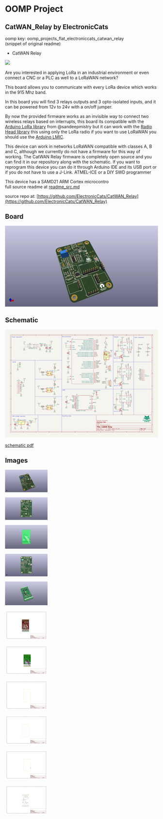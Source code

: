 # OOMP Project  
## CatWAN_Relay  by ElectronicCats  
  
oomp key: oomp_projects_flat_electroniccats_catwan_relay  
(snippet of original readme)  
  
- CatWAN Relay  
  
  
<a href="https://electroniccats.com/store/catwan-relay-board/">  
  <img src="https://electroniccats.com/wp-content/uploads/badge_store.png" height="104" />  
</a>  
  
Are you interested in applying LoRa in an industrial environment or even connect a CNC or a PLC as well to a LoRaWAN network?   
  
This board allows you to communicate with every LoRa device which works in the 915 Mhz band.  
  
In this board you will find 3 relays outputs and 3 opto-isolated inputs, and it can be powered from 12v to 24v with a on/off jumper.  
  
By now the provided firmware works as an invisible way to connect two wireless relays based on interrupts, this board its compatible with the [Arduino LoRa library](https://github.com/sandeepmistry/arduino-LoRa) from @sandeepmistry but it can work with the [Radio Head library](https://www.airspayce.com/mikem/arduino/RadioHead/) this using only the LoRa radio if you want to use LoRaWAN you should use the [Arduino LMIC](https://github.com/matthijskooijman/arduino-lmic/tree/non-avr-printf).  
  
This device can work in networks LoRaWAN compatible with classes A, B and C, although we currently do not have a firmware for this way of working. The CatWAN Relay firmware is completely open source and you can find it in our repository along with the schematic. If you want to reprogram this device you can do it through Arduino IDE and its USB port or if you do not have to use a J-Link. ATMEL-ICE or a DIY SWD programmer  
  
This device has a SAMD21 ARM Cortex microcontro  
  full source readme at [readme_src.md](readme_src.md)  
  
source repo at: [https://github.com/ElectronicCats/CatWAN_Relay](https://github.com/ElectronicCats/CatWAN_Relay)  
## Board  
  
[![working_3d.png](working_3d_600.png)](working_3d.png)  
## Schematic  
  
[![working_schematic.png](working_schematic_600.png)](working_schematic.png)  
  
[schematic pdf](working_schematic.pdf)  
## Images  
  
[![working_3d.png](working_3d_140.png)](working_3d.png)  
  
[![working_3d_back.png](working_3d_back_140.png)](working_3d_back.png)  
  
[![working_3D_bottom.png](working_3D_bottom_140.png)](working_3D_bottom.png)  
  
[![working_3d_front.png](working_3d_front_140.png)](working_3d_front.png)  
  
[![working_3D_top.png](working_3D_top_140.png)](working_3D_top.png)  
  
[![working_assembly_page_01.png](working_assembly_page_01_140.png)](working_assembly_page_01.png)  
  
[![working_assembly_page_02.png](working_assembly_page_02_140.png)](working_assembly_page_02.png)  
  
[![working_assembly_page_03.png](working_assembly_page_03_140.png)](working_assembly_page_03.png)  
  
[![working_assembly_page_04.png](working_assembly_page_04_140.png)](working_assembly_page_04.png)  
  
[![working_assembly_page_05.png](working_assembly_page_05_140.png)](working_assembly_page_05.png)  
  
[![working_assembly_page_06.png](working_assembly_page_06_140.png)](working_assembly_page_06.png)  
